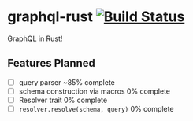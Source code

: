 # graphql-rust [![Build Status](https://travis-ci.org/dat2/graphql-rust.svg?branch=master)](https://travis-ci.org/dat2/graphql-rust)
GraphQL in Rust!

## Features Planned

- [ ] query parser
~85% complete
- [ ] schema construction via macros
0% complete
- [ ] Resolver trait
0% complete
- [ ] `resolver.resolve(schema, query)`
0% complete
